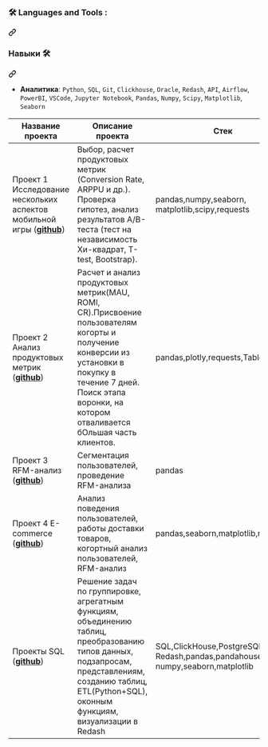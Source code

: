 <div class="markdown-heading" dir="auto"><h3 tabindex="-1" class="heading-element" dir="auto">🛠️ Languages and Tools :</h3><a id="user-content-️-languages-and-tools-" class="anchor" aria-label="Permalink: 🛠️ Languages and Tools :" href="#️-languages-and-tools-"><svg class="octicon octicon-link" viewBox="0 0 16 16" version="1.1" width="16" height="16" aria-hidden="true"><path d="m7.775 3.275 1.25-1.25a3.5 3.5 0 1 1 4.95 4.95l-2.5 2.5a3.5 3.5 0 0 1-4.95 0 .751.751 0 0 1 .018-1.042.751.751 0 0 1 1.042-.018 1.998 1.998 0 0 0 2.83 0l2.5-2.5a2.002 2.002 0 0 0-2.83-2.83l-1.25 1.25a.751.751 0 0 1-1.042-.018.751.751 0 0 1-.018-1.042Zm-4.69 9.64a1.998 1.998 0 0 0 2.83 0l1.25-1.25a.751.751 0 0 1 1.042.018.751.751 0 0 1 .018 1.042l-1.25 1.25a3.5 3.5 0 1 1-4.95-4.95l2.5-2.5a3.5 3.5 0 0 1 4.95 0 .751.751 0 0 1-.018 1.042.751.751 0 0 1-1.042.018 1.998 1.998 0 0 0-2.83 0l-2.5 2.5a1.998 1.998 0 0 0 0 2.83Z"></path></svg></a></div>
  
<div class="markdown-heading" dir="auto"><h3 tabindex="-1" class="heading-element" dir="auto">Навыки 🛠️</h3><a id="user-content-skills-hammer_and_wrench" class="anchor" aria-label="Permalink: Skills :hammer_and_wrench:" href="#skills-hammer_and_wrench"><svg class="octicon octicon-link" viewBox="0 0 16 16" version="1.1" width="16" height="16" aria-hidden="true"><path d="m7.775 3.275 1.25-1.25a3.5 3.5 0 1 1 4.95 4.95l-2.5 2.5a3.5 3.5 0 0 1-4.95 0 .751.751 0 0 1 .018-1.042.751.751 0 0 1 1.042-.018 1.998 1.998 0 0 0 2.83 0l2.5-2.5a2.002 2.002 0 0 0-2.83-2.83l-1.25 1.25a.751.751 0 0 1-1.042-.018.751.751 0 0 1-.018-1.042Zm-4.69 9.64a1.998 1.998 0 0 0 2.83 0l1.25-1.25a.751.751 0 0 1 1.042.018.751.751 0 0 1 .018 1.042l-1.25 1.25a3.5 3.5 0 1 1-4.95-4.95l2.5-2.5a3.5 3.5 0 0 1 4.95 0 .751.751 0 0 1-.018 1.042.751.751 0 0 1-1.042.018 1.998 1.998 0 0 0-2.83 0l-2.5 2.5a1.998 1.998 0 0 0 0 2.83Z"></path></svg></a></div>
<ul dir="auto">
<li><strong>Аналитика</strong>: <code>Python</code>, <code>SQL</code>, <code>Git</code>, <code>Clickhouse</code>, <code>Oracle</code>, <code>Redash</code>, <code>API</code>, <code>Airflow</code>, <code>PowerBI</code>, <code>VSCode</code>, <code>Jupyter Notebook</code>, <code>Pandas</code>, <code>Numpy</code>, <code>Scipy</code>, <code>Matplotlib</code>, <code>Seaborn</code>
</li>
</ul>

<markdown-accessiblity-table data-catalyst=""><table>
<thead>
<tr>
<th>Название проекта</th>
<th>Описание проекта</th>
<th>Стек</th>
</tr>
</thead>
<tbody>
<tr>
<td>Проект 1  Исследование нескольких аспектов мобильной игры  (<strong><a href="https://github.com/vickiticy/for_project_1">github</a></strong>)</td>
<td>Выбор, расчет продуктовых метрик (Conversion Rate, ARPPU и др.). Проверка гипотез, анализ результатов А/B-теста (тест на независимость Хи-квадрат, T-test, Bootstrap).</td>
<td>pandas,numpy,seaborn,  matplotlib,scipy,requests</td>
</tr>
<tr>
<td>Проект 2 Анализ продуктовых метрик  (<strong><a href="https://github.com/vickiticy/for_project_2">github</a></strong>)</td>
<td>Расчет и анализ продуктовых метрик(MAU, ROMI, CR).Присвоение пользователям когорты и получение конверсии из установки в покупку в течение 7 дней. Поиск этапа воронки, на котором отваливается бОльшая часть клиентов.</td>
<td>pandas,plotly,requests,Tableau</td>
</tr>
<tr>
<td>Проект 3 RFM-анализ  (<strong><a href="https://github.com/vickiticy/for_project_3">github</a></strong>)</td>
<td>Сегментация пользователей, проведение RFM-анализа</td>
<td>pandas</td>
</tr>
<tr>
<td>Проект 4 E-commerce  (<strong><a href="https://github.com/vickiticy/for_project_4">github</a></strong>)</td>
<td>Анализ поведения пользователей, работы доставки товаров, когортный анализ пользователей, RFM-анализ</td>
<td>pandas,seaborn,matplotlib,requests</td>
</tr>
<tr>
<td>Проекты SQL  (<strong><a href="https://github.com/vickiticy/for_SQL">github</a></strong>)</td>
<td>Решение задач по группировке, агрегатным функциям, объединению таблиц, преобразованию типов данных, подзапросам, представлениям, созданию таблиц, ETL(Python+SQL), оконным функциям, визуализации в Redash</td>
<td>SQL,ClickHouse,PostgreSQL,  Redash,pandas,pandahouse,  numpy,seaborn,matplotlib</td>
</tr>
</tbody>
</table></markdown-accessiblity-table>
      

